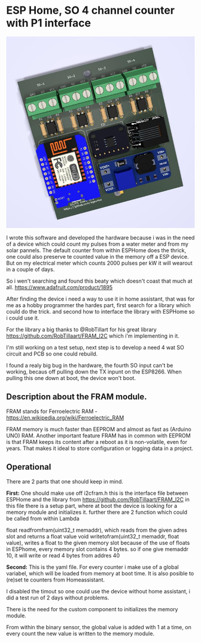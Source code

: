 
# ESP Home, SO 4 channel counter with P1 interface

<center><img src="image/s0 interface front.png" title="SO/P1 interface board"></center>

I wrote this software and developed the hardware because i was in the need of a device which could count my pulses from a water meter and from my solar pannels. 
The default counter from within ESPHome does the thrick, one could also preserve te counted value in the memory off a ESP device. 
But on my electrical meter which counts 2000 pulses per kW it will wearout in a couple of days. 

So i wen't searching and found this beaty which doesn't coast that much at all. 
https://www.adafruit.com/product/1895

After finding the device i need a way to use it in home assistant, that was for me as a hobby programmer the hardes part, first search for a library which could do the trick. 
and second how to interface the library with ESPHome so i could use it. 

For the library a big thanks to @RobTillart for his great library https://github.com/RobTillaart/FRAM_I2C which i'm implementing in it. 

I'm still working on a test setup, next step is to develop a need 4 wat SO circuit and PCB so one could rebuild.


I found a realy big bug in the hardware, the fourth SO input can't be working, becaus off pulling down the TX inpunt on the ESP8266. When pulling this one down at boot, the device won't boot.


## Description about the FRAM module.

FRAM stands for Ferroelectric RAM - https://en.wikipedia.org/wiki/Ferroelectric_RAM

FRAM memory is much faster than EEPROM and almost as fast as (Arduino UNO) RAM. Another important feature FRAM has in common with EEPROM is that FRAM keeps its content after a reboot as it is non-volatile, even for years. That makes it ideal to store configuration or logging data in a project.
## Operational

There are 2 parts that one should keep in mind.

**First:**
One should make use off i2cfram.h this is the interface file between ESPHome and the library from https://github.com/RobTillaart/FRAM_I2C
in this file there is a setup part, where at boot the device is looking for a memory module and initializes it. 
further there are 2 function which could be called from within Lambda

float readfromfram(uint32_t memaddr), which reads from the given adres slot and returns a float value
void writetofram(uint32_t memaddr, float value), writes a float to the given memory slot
because of the use of floats in ESPhome, every memory slot contains 4 bytes. so if one give memaddr 10, it will write or read 4 bytes from addres 40


**Second:**
This is the yaml file.
For every counter i make use of a global variabel, which will be loaded from memory at boot time. 
It is also posible to (re)set te counters from Homeassistant. 

I disabled the timout so one could use the device without home assistant, i did a test run of 2 days without problems. 

There is the need for the custom component to initializes the memory module. 

From within the binary sensor, the global value is added with 1 at a time, on every count the new value is written to the memory module. 

